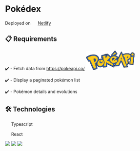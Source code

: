 # Pokédex 

Deployed on <img src="https://seeklogo.com/images/N/netlify-logo-BD8F8A77E2-seeklogo.com.png" width="16" height="16" /> [Netlify](https://suds-pokedex.netlify.app/)

## 📋 Requirements

✔️ - Fetch data from https://pokeapi.co/  <img src="https://raw.githubusercontent.com/PokeAPI/media/master/logo/pokeapi_256.png" width="160" />

✔️ - Display a paginated pokémon list

✔️ - Pokémon details and evolutions

## 🛠 Technologies

  <img src="https://miro.medium.com/max/816/1*mn6bOs7s6Qbao15PMNRyOA.png" width="16" height="16" /> Typescript
  
  <img src="https://i0.wp.com/www.primefaces.org/wp-content/uploads/2017/09/feature-react.png?ssl=1" width="16" height="16" /> React 
 
 
<img src="https://i.imgur.com/B19y50y.png" />

<img src="https://i.imgur.com/kmhU7Ra.png" />

<img src="https://i.imgur.com/hiXZHeD.png" />
